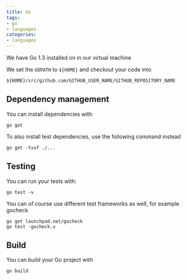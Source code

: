 ```yaml
---
title: Go
tags:
- go
- languages
categories:
- languages
---
```

We have Go 1.3 installed on in our virtual machine

We set the `GOPATH` to `${HOME}` and checkout your code into

```shell
${HOME}/src/github.com/GITHUB_USER_NAME/GITHUB_REPOSITORY_NAME
```

## Dependency management

You can install dependencies with:

```shell
go get
```

To also install test dependencies, use the following command instead

```shell
go get -tvuf ./...
```

## Testing

You can run your tests with:

```shell
go test -v
```

You can of course use different test frameworks as well, for example gocheck

```shell
go get launchpad.net/gocheck
go test -gocheck.v
```

## Build

You can build your Go project with

```shell
go build
```
